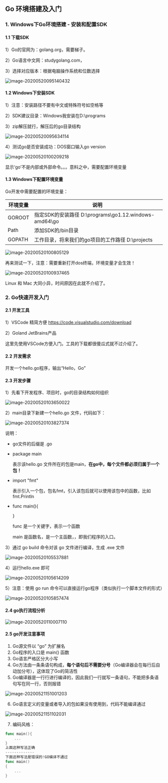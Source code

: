 ## Go 环境搭建及入门



### 1. Windows下Go环境搭建 - 安装和配置SDK

#### 1.1 下载SDK

1）Go的官网为：golang.org，需要梯子。

2）Go语言中文网：studygolang.com，

3）选择对应版本：根据电脑操作系统和位数选择

![image-20200520095140432](http://wesub.ifree258.top/image-20200520095140432.png)



#### 1.2 Windows下安装SDK

1）注意：安装路径不要有中文或特殊符号如空格等

2）SDK建议目录：Windows我安装在D:\programs

3）zip解压就行，解压后的go目录结构

![image-20200520095634114](http://wesub.ifree258.top/image-20200520095634114.png)

4）测试go是否安装成功：DOS窗口输入go version

![image-20200520100209218](http://wesub.ifree258.top/image-20200520100209218.png)

显示‘go’不是内部或外部命令。。。意料之中，需要配置环境变量



#### 1.3 Windows下配置环境变量

Go开发中需要配置的环境变量：

| 环境变量 | 说明                                                  |
| -------- | ----------------------------------------------------- |
| GOROOT   | 指定SDK的安装路径 D:\programs\go1.12.windows-amd64\go |
| Path     | 添加SDK的/bin目录                                     |
| GOPATH   | 工作目录，将来我们的go项目的工作路径 D:\projects      |

![image-20200520100805129](http://wesub.ifree258.top/image-20200520100805129.png)



再来测试一下，注意：需要重新打开dos终端，环境变量才会生效！

![image-20200520100937465](http://wesub.ifree258.top/image-20200520100937465.png)



Linux 和 Mac 大同小异，时间原因在此就不介绍了。



### 2. Go快速开发入门



#### 2.1 开发工具

1）VSCode 精简方便 https://code.visualstudio.com/download

2）Goland JetBrains产品

这里先使用VSCode方便入门。工具的下载都很傻瓜式就不过介绍了。



#### 2.2 开发需求

开发一个hello.go程序，输出“Hello，Go”



#### 2.3 开发步骤

1）先看下开发程序、项目时，go的目录结构如何组织

![image-20200520103650022](http://wesub.ifree258.top/image-20200520103650022.png)

2）main目录下新建一个hello.go 文件，代码如下：

![image-20200520103827374](http://wesub.ifree258.top/image-20200520103827374.png)

说明：

- go文件的后缀是 .go

- package main

  表示该hello.go 文件所在的包是main，**在go中，每个文件都必须归属于一个包！**

- import "fmt"

  表示引入一个包，包名fmt，引入该包后就可以使用该包中的函数，比如fmt.Println

- func main(){

  }

  func 是一个关键字，表示一个函数

  main 是函数名，是一个主函数，，即我们程序的入口。

3）通过 go build 命令对该 go 文件进行编译，生成 .exe 文件

![image-20200520105537881](http://wesub.ifree258.top/image-20200520105537881.png)

4）运行hello.exe 即可

![image-20200520105614209](http://wesub.ifree258.top/image-20200520105614209.png)

5）注意：使用 go run 命令可以直接运行go程序（类似执行一个脚本文件的形式）

![image-20200520105857474](http://wesub.ifree258.top/image-20200520105857474.png)



#### 2.4 go执行流程分析

![image-20200520110007110](http://wesub.ifree258.top/image-20200520110007110.png)



#### 2.5 go开发注意事项

1. Go源文件以 “go” 为扩展名
2. Go程序的入口是 main() 函数
3. Go语言严格区分大小写
4. Go方法由一条条语句构成，**每个语句后不需要分号**（Go编译器会在每行后自动加分号），这体现了Go的简洁性
5. Go编译器是一行行进行编译的，因此我们一行就写一条语句，不能把多条语句写在同一行，否则报错

![image-20200521151001203](http://wesub.ifree258.top/image-20200521151001203.png)

6. Go语言定义的变量或者导入的包如果没有使用到，代码不能编译通过

![image-20200521151102031](http://wesub.ifree258.top/image-20200521151102031.png)

7. 编码风格：

```go
func main(){
    ...
}
上面这种写法正确
-------------
下面这种写法是错误的!GO编译不通过
func main()
{
    ...
}
```









































